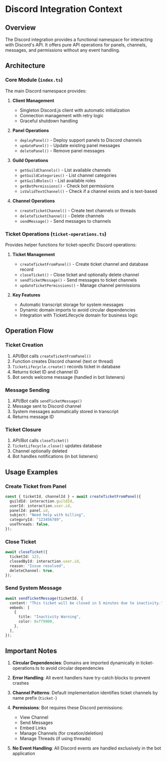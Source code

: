 # Discord Integration Context

## Overview

The Discord integration provides a functional namespace for interacting with Discord's API. It offers pure API operations for panels, channels, messages, and permissions without any event handling.

## Architecture

### Core Module (`index.ts`)

The main Discord namespace provides:

1. **Client Management**
   - Singleton Discord.js client with automatic initialization
   - Connection management with retry logic
   - Graceful shutdown handling

2. **Panel Operations**
   - `deployPanel()` - Deploy support panels to Discord channels
   - `updatePanel()` - Update existing panel messages
   - `deletePanel()` - Remove panel messages

3. **Guild Operations**
   - `getGuildChannels()` - List available channels
   - `getGuildCategories()` - List channel categories
   - `getGuildRoles()` - List available roles
   - `getBotPermissions()` - Check bot permissions
   - `isValidTextChannel()` - Check if a channel exists and is text-based

4. **Channel Operations**
   - `createTicketChannel()` - Create text channels or threads
   - `deleteTicketChannel()` - Delete channels
   - `sendMessage()` - Send messages to channels

### Ticket Operations (`ticket-operations.ts`)

Provides helper functions for ticket-specific Discord operations:

1. **Ticket Management**
   - `createTicketFromPanel()` - Create ticket channel and database record
   - `closeTicket()` - Close ticket and optionally delete channel
   - `sendTicketMessage()` - Send messages to ticket channels
   - `updateTicketPermissions()` - Manage channel permissions

2. **Key Features**
   - Automatic transcript storage for system messages
   - Dynamic domain imports to avoid circular dependencies
   - Integration with TicketLifecycle domain for business logic

## Operation Flow

### Ticket Creation

1. API/Bot calls `createTicketFromPanel()`
2. Function creates Discord channel (text or thread)
3. `TicketLifecycle.create()` records ticket in database
4. Returns ticket ID and channel ID
5. Bot sends welcome message (handled in bot listeners)

### Message Sending

1. API/Bot calls `sendTicketMessage()`
2. Message sent to Discord channel
3. System messages automatically stored in transcript
4. Returns message ID

### Ticket Closure

1. API/Bot calls `closeTicket()`
2. `TicketLifecycle.close()` updates database
3. Channel optionally deleted
4. Bot handles notifications (in bot listeners)

## Usage Examples

### Create Ticket from Panel

```typescript
const { ticketId, channelId } = await createTicketFromPanel({
  guildId: interaction.guildId,
  userId: interaction.user.id,
  panelId: panel.id,
  subject: "Need help with billing",
  categoryId: "123456789",
  useThreads: false,
});
```

### Close Ticket

```typescript
await closeTicket({
  ticketId: 123,
  closedById: interaction.user.id,
  reason: "Issue resolved",
  deleteChannel: true,
});
```

### Send System Message

```typescript
await sendTicketMessage(ticketId, {
  content: "This ticket will be closed in 5 minutes due to inactivity.",
  embeds: [
    {
      title: "Inactivity Warning",
      color: 0xff9900,
    },
  ],
});
```

## Important Notes

1. **Circular Dependencies**: Domains are imported dynamically in ticket-operations.ts to avoid circular dependencies

2. **Error Handling**: All event handlers have try-catch blocks to prevent crashes

3. **Channel Patterns**: Default implementation identifies ticket channels by name prefix (`ticket-`)

4. **Permissions**: Bot requires these Discord permissions:
   - View Channel
   - Send Messages
   - Embed Links
   - Manage Channels (for creation/deletion)
   - Manage Threads (if using threads)

5. **No Event Handling**: All Discord events are handled exclusively in the bot application
